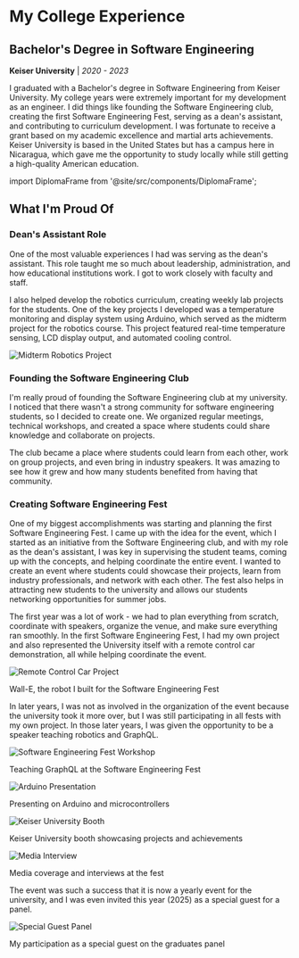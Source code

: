 # My College Experience

## Bachelor's Degree in Software Engineering

**Keiser University** | _2020 - 2023_

I graduated with a Bachelor's degree in Software Engineering from Keiser University. My college years were extremely important for my development as an engineer. I did things like founding the Software Engineering club, creating the first Software Engineering Fest, serving as a dean's assistant, and contributing to curriculum development. I was fortunate to receive a grant based on my academic excellence and martial arts achievements. Keiser University is based in the United States but has a campus here in Nicaragua, which gave me the opportunity to study locally while still getting a high-quality American education.

import DiplomaFrame from '@site/src/components/DiplomaFrame';

<DiplomaFrame />

## What I'm Proud Of

### Dean's Assistant Role

One of the most valuable experiences I had was serving as the dean's assistant. This role taught me so much about leadership, administration, and how educational institutions work. I got to work closely with faculty and staff.

I also helped develop the robotics curriculum, creating weekly lab projects for the students. One of the key projects I developed was a temperature monitoring and display system using Arduino, which served as the midterm project for the robotics course. This project featured real-time temperature sensing, LCD display output, and automated cooling control.

<div style={{textAlign: "center"}}>
  <img src="/img/midterm-robotics.jpeg" alt="Midterm Robotics Project" style={{width: "50%", height: "auto", borderRadius: "12px"}} />
</div>

### Founding the Software Engineering Club

I'm really proud of founding the Software Engineering club at my university. I noticed that there wasn't a strong community for software engineering students, so I decided to create one. We organized regular meetings, technical workshops, and created a space where students could share knowledge and collaborate on projects.

The club became a place where students could learn from each other, work on group projects, and even bring in industry speakers. It was amazing to see how it grew and how many students benefited from having that community.

### Creating Software Engineering Fest

One of my biggest accomplishments was starting and planning the first Software Engineering Fest. I came up with the idea for the event, which I started as an initiative from the Software Engineering club, and with my role as the dean's assistant, I was key in supervising the student teams, coming up with the concepts, and helping coordinate the entire event. I wanted to create an event where students could showcase their projects, learn from industry professionals, and network with each other. The fest also helps in attracting new students to the university and allows our students networking opportunities for summer jobs.

The first year was a lot of work - we had to plan everything from scratch, coordinate with speakers, organize the venue, and make sure everything ran smoothly. In the first Software Engineering Fest, I had my own project and also represented the University itself with a remote control car demonstration, all while helping coordinate the event.

<div style={{textAlign: "center"}}>
  <img src="/img/wall-e.jpeg" alt="Remote Control Car Project" style={{width: "50%", height: "auto", borderRadius: "12px"}} />
  <p style={{fontSize: "0.9em", color: "#666", marginTop: "8px"}}>Wall-E, the robot I built for the Software Engineering Fest</p>
</div>

In later years, I was not as involved in the organization of the event because the university took it more over, but I was still participating in all fests with my own project. In those later years, I was given the opportunity to be a speaker teaching robotics and GraphQL.

<div style={{display: "grid", gridTemplateColumns: "1fr 1fr", gap: "20px", marginTop: "20px"}}>
  <div style={{textAlign: "center"}}>
    <img src="/img/sf.jpeg" alt="Software Engineering Fest Workshop" style={{width: "100%", height: "300px", objectFit: "cover", borderRadius: "12px"}} />
    <p style={{fontSize: "0.9em", color: "#666", marginTop: "8px"}}>Teaching GraphQL at the Software Engineering Fest</p>
  </div>
  
  <div style={{textAlign: "center"}}>
    <img src="/img/sf2.jpeg" alt="Arduino Presentation" style={{width: "100%", height: "300px", objectFit: "cover", borderRadius: "12px"}} />
    <p style={{fontSize: "0.9em", color: "#666", marginTop: "8px"}}>Presenting on Arduino and microcontrollers</p>
  </div>
  
  <div style={{textAlign: "center"}}>
    <img src="/img/sf3.jpeg" alt="Keiser University Booth" style={{width: "100%", height: "300px", objectFit: "cover", borderRadius: "12px"}} />
    <p style={{fontSize: "0.9em", color: "#666", marginTop: "8px"}}>Keiser University booth showcasing projects and achievements</p>
  </div>
  
  <div style={{textAlign: "center"}}>
    <img src="/img/sf4.jpeg" alt="Media Interview" style={{width: "100%", height: "300px", objectFit: "cover", borderRadius: "12px"}} />
    <p style={{fontSize: "0.9em", color: "#666", marginTop: "8px"}}>Media coverage and interviews at the fest</p>
  </div>
</div>

The event was such a success that it is now a yearly event for the university, and I was even invited this year (2025) as a special guest for a panel.

<div style={{textAlign: "center", marginTop: "20px"}}>
  <img src="/img/sf_as_guest.jpeg" alt="Special Guest Panel" style={{width: "50%", height: "auto", borderRadius: "12px"}} />
  <p style={{fontSize: "0.9em", color: "#666", marginTop: "8px"}}>My participation as a special guest on the graduates panel</p>
</div>
